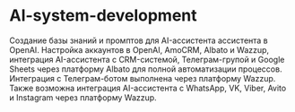 # AI-system-development
Создание базы знаний и промптов для AI-ассистента ассистента в OpenAI. 
Настройка аккаунтов в OpenAI, AmoCRM, Albato и Wazzup, интеграция AI-ассистента с CRM-системой, Телеграм-групой и Google Sheets через платформу Albato для полной автоматизации процессов. 
Интеграция с Телеграм-ботом выполнена через платформу Wazzup. 
Также возможна интеграция AI-ассистента с WhatsApp, VK, Viber, Avito и Instagram через платформу Wazzup.

